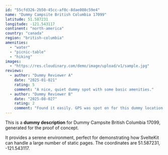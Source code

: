 ```yaml
---
id: "55cfd326-2b50-45cc-af0c-8dae008c59e4"
name: "Dummy Campsite British Columbia 17099"
latitude: 51.587231
longitude: -121.543117
continent: "north-america"
country: "canada"
region: "british-columbia"
amenities:
  - "water"
  - "picnic-table"
  - "hiking"
images:
  - "https://res.cloudinary.com/demo/image/upload/v1/sample.jpg"
reviews:
  - author: "Dummy Reviewer A"
    date: "2025-01-021"
    rating: 5
    comment: "A nice, quiet dummy spot with some basic amenities."
  - author: "Dummy Reviewer B"
    date: "2025-08-027"
    rating: 2
    comment: "Found it easily. GPS was spot on for this dummy location."
---
```


This is a **dummy description** for Dummy Campsite British Columbia 17099, generated for the proof of concept.

It provides a serene environment, perfect for demonstrating how SvelteKit can handle a large number of static pages. The coordinates are 51.587231, -121.543117.
